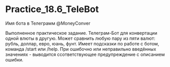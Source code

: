 # Practice_18.6_TeleBot

Имя бота в Телеграмм @MoneyConver

Выполненное практическое задание. Телеграм-Бот для конвертации одной влюты в другую.
Может сравнить любую пару из пяти валют: рубль, доллар, евро, юань, фунт.
Имеет подсказки по работе с ботом, команда /start или /help.
При ошибочно или неправильно введённых значениях - выводится ссответствующее предупреждение с описанием ошибки.
